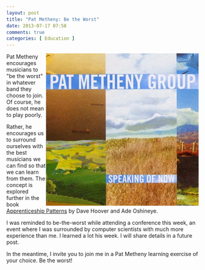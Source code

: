 ```yaml
---
layout: post
title: "Pat Metheny: Be the Worst"
date: 2013-07-17 07:58
comments: true
categories: [ Education ]
---
```

<img src="/images/PatMethenyGroup.jpg" width="400" height="400"
align="right" alt="Pat Metheny: Be the Worst" title="Pat Metheny: Be the Worst" >
Pat Metheny encourages musicians to "be the worst" in whatever band they choose to join. Of course, he does not mean to play poorly.

Rather, he encourages us to surround ourselves with the best musicians we can find so that we can learn from them. The concept is explored further in the book [Apprenticeship Patterns](/blog/2013/02/17/apprenticeship-patterns-by-dave-h-hoover-and-adewale-oshineye/) by Dave Hoover and Ade Oshineye.

I was reminded to be-the-worst while attending a conference this week, an event where I was surrounded by computer scientists with much more experience than me. I learned a lot his week. I will share details in a future post.

In the meantime, I invite you to join me in a Pat Metheny learning exercise of your choice. Be the worst!
